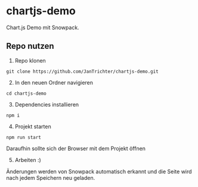# chartjs-demo

Chart.js Demo mit Snowpack.

## Repo nutzen

1. Repo klonen

```
git clone https://github.com/JanTrichter/chartjs-demo.git
```

2. In den neuen Ordner navigieren

```
cd chartjs-demo
```

3. Dependencies installieren

```
npm i
```

4. Projekt starten

```
npm run start
```

Daraufhin sollte sich der Browser mit dem Projekt öffnen

5. Arbeiten :)

Änderungen werden von Snowpack automatisch erkannt und die Seite wird nach jedem Speichern neu geladen.
